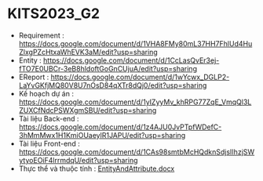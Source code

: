 # KITS2023_G2
- Requirement : https://docs.google.com/document/d/1VHA8FMy80mL37HH7FhlUd4HuZlxgPZcHtxaWhEVK3aM/edit?usp=sharing
- Entity : https://docs.google.com/document/d/1CcLasQvEr3ej-fTO7E0UBCr-3eB8hldoftGoGnCUjuA/edit?usp=sharing
- EReport : https://docs.google.com/document/d/1wYcwx_DGLP2-LaYvGKfjMQ80V8U7nOsD84qXTr8dQj0/edit?usp=sharing
- Kế hoạch dự án : https://docs.google.com/document/d/1yIZyyMv_khRPG77ZqE_VmqQl3LZUXCfNdcPSWXgmSBU/edit?usp=sharing
- Tài liệu Back-end : https://docs.google.com/document/d/1z4AJU0JvPTpfWDefC-3hMmMwx1H1KmiOUaeylR1JAPU/edit?usp=sharing
- Tài liệu Front-end : https://docs.google.com/document/d/1CAs98smtbMcHQdknSdjsIIhzjSWytyoEOiF4lrrmdqU/edit?usp=sharing
- Thực thể và thuộc tính :
[EntityAndAttribute.docx](https://github.com/longeu/KITS2023_G2/files/12318603/EntityAndAttribute.docx)
